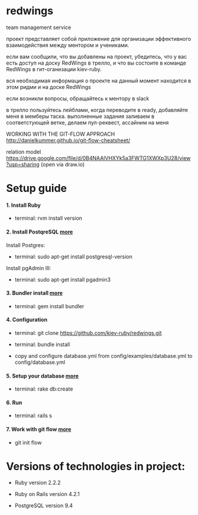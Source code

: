 # redwings
team management service

проект представляет собой приложение для организации эффективного взаимодействия между ментором и учениками.

если вам сообщили, что вы добавлены на проект, убедитесь, что у вас есть доступ на доску RedWings в трелло, и что вы состоите в команде RedWings в гит-оганизации kiev-ruby.

вся необходимая информация о проекте на данный момент находится в этом ридми и на доске RedWings

если возникли вопросы, обращайтесь к ментору в slack


в трелло пользуйтесь лейблами, когда переводите в ready, добавляйте меня в мемберы таска.
выполненные задания заливаем в соответстующей ветке, делаем пул-реквест, ассайним на меня

WORKING WITH THE GIT-FLOW APPROACH http://danielkummer.github.io/git-flow-cheatsheet/

relation model
https://drive.google.com/file/d/0B4NAAlVHXYk5a3FWTG1XWXp3U28/view?usp=sharing (open via draw.io)



# Setup guide


#### 1. Install Ruby

* terminal: rvm install version


#### 2. Install PostqreSQL [more](http://www.postgresql.org/download/linux/ubuntu/)

Install Postgres:

* terminal: sudo apt-get install postgresql-version

Install pgAdmin III:

* terminal: sudo apt-get install pgadmin3


#### 3. Bundler install [more](http://bundler.io)

* terminal: gem install bundler 

#### 4. Configuration

* terminal: git clone https://github.com/kiev-ruby/redwings.git 
 
* terminal: bundle install

* copy and configure database.yml from config/examples/database.yml to config/database.yml

#### 5. Setup your database [more](https://www.digitalocean.com/community/tutorials/how-to-setup-ruby-on-rails-with-postgres)

* terminal: rake db:create

#### 6. Run

* terminal: rails s 

#### 7. Work with git flow [more](http://danielkummer.github.io/git-flow-cheatsheet/)

* git init flow

# Versions of technologies in project:

* Ruby version 2.2.2

* Ruby on Rails version 4.2.1

* PostgreSQL version 9.4